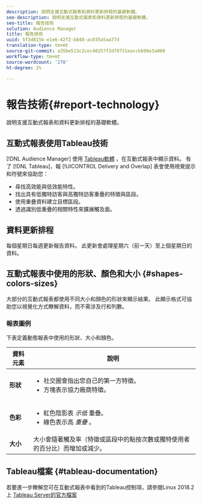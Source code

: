 ```yaml
---
description: 說明支援互動式報表和資料更新排程的基礎軟體。
seo-description: 說明支援互動式報表和資料更新排程的基礎軟體。
seo-title: 報告技術
solution: Audience Manager
title: 報告技術
uuid: 5f3d815b-e1e6-42f2-b848-ac035a5aa77d
translation-type: tm+mt
source-git-commit: a35be513c2cec40257f2df0731eaccbb98e3a000
workflow-type: tm+mt
source-wordcount: '278'
ht-degree: 1%

---
```



# 報告技術{#report-technology}

說明支援互動式報表和資料更新排程的基礎軟體。

<!-- 

c_report_technology.xml

 -->

## 互動式報表使用Tableau技術

[!DNL Audience Manager] 使用 [Tableau軟體](https://www.tableausoftware.com/) ，在互動式報表中顯示資料。 有了 [!DNL Tableau]，報 [!UICONTROL Delivery and Overlap] 表會使用視覺提示和符號來協助您：

* 尋找高效能與低效能特性。
* 找出具有低獨特訪客與高獨特訪客重疊的特徵與區段。
* 使用重疊資料建立目標區段。
* 透過識別低重疊的相關特性來擴展觸及面。

## 資料更新排程

每個星期日每週更新報告資料。 此更新會處理星期六（前一天）至上個星期日的資料。

## 互動式報表中使用的形狀、顏色和大小 {#shapes-colors-sizes}

大部分的互動式報表都使用不同大小和顏色的形狀來顯示結果。 此顯示格式可協助您以視覺化方式瞭解資料，而不需涉及行和列數。

<!-- 

r_legend.xml

 -->

### 報表圖例

下表定義動態報表中使用的形狀、大小和顏色。

<table id="table_EC180A96E3784FC6B81FCFB546C4A3FA"> 
 <thead> 
  <tr> 
   <th colname="col1" class="entry"> 資料元素 </th> 
   <th colname="col2" class="entry"> 說明 </th> 
  </tr> 
 </thead>
 <tbody> 
  <tr> 
   <td colname="col1"> <b>形狀</b> </td> 
   <td colname="col2"> 
    <ul id="ul_076773ABD0BB4CE6834ACFA8B3D6AC2E"> 
     <li id="li_BBAB37A6EC1549B48C0E4D3BFAF7062C">社交圈會指出您自己的第一方特徵。 </li> 
     <li id="li_371331AE984A4A999CE0596EA13987E0">方塊表示協力廠商特徵。 </li> 
    </ul> </td> 
  </tr> 
  <tr> 
   <td colname="col1"> <b>色彩</b> </td> 
   <td colname="col2"> 
    <ul id="ul_F5D243297F0C4E5A8EDCBD28A548869E"> 
     <li id="li_332EB873A35440E6BB6093E36A0FAC3D">紅色陰影表 <i>示低</i> 重疊。 </li> 
     <li id="li_29DFDB1218DF4069B5DCFF841D48EF56">綠色表示高 <i>重疊</i> 。 </li> 
    </ul> </td> 
  </tr> 
  <tr> 
   <td colname="col1"> <b>大小</b> </td> 
   <td colname="col2"> 大小會隨著觸及率（特徵或區段中的點按次數或獨特使用者的百分比）而增加或減少。 </td> 
  </tr> 
 </tbody> 
</table>

## Tableau檔案 {#tableau-documentation}

若要進一步瞭解您可在互動式報表中看到的Tableau控制項，請參閱Linux 2018.2上 [Tableau Server的官方檔案](https://help.tableau.com/v2018.2/server-linux/en-us/get_started_server.htm.)